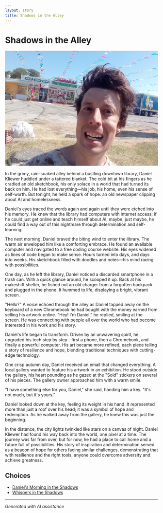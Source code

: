 ```yaml
---
layout: story
title: Shadows in the Alley
---
```


# Shadows in the Alley

![Shadows in the Alley](/input_images/20221013_140630.jpg)

In the grimy, rain-soaked alley behind a bustling downtown library, Daniel Kliewer huddled under a tattered blanket. The cold bit at his fingers as he cradled an old sketchbook, his only solace in a world that had turned its back on him. He had lost everything—his job, his home, even his sense of self-worth. But tonight, he held a spark of hope: an old newspaper clipping about AI and homelessness.

Daniel's eyes traced the words again and again until they were etched into his memory. He knew that the library had computers with internet access; if he could just get online and teach himself about AI, maybe, just maybe, he could find a way out of this nightmare through determination and self-learning.

The next morning, Daniel braved the biting wind to enter the library. The warm air enveloped him like a comforting embrace. He found an available computer and navigated to a free coding course website. His eyes widened as lines of code began to make sense. Hours turned into days, and days into weeks. His sketchbook filled with doodles and notes—his mind racing with possibilities.

One day, as he left the library, Daniel noticed a discarded smartphone in a trash can. With a quick glance around, he scooped it up. Back at his makeshift shelter, he fished out an old charger from a forgotten backpack and plugged in the phone. It hummed to life, displaying a bright, vibrant screen.

"Hello?" A voice echoed through the alley as Daniel tapped away on the keyboard of a new Chromebook he had bought with the money earned from selling his artwork online.
"Hey! I'm Daniel," he replied, smiling at the screen. He was connecting with people all over the world who had become interested in his work and his story.

Daniel's life began to transform. Driven by an unwavering spirit, he upgraded his tech step by step—first a phone, then a Chromebook, and finally a powerful computer. His art became more refined, each piece telling a story of resilience and hope, blending traditional techniques with cutting-edge technology.

One crisp autumn day, Daniel received an email that changed everything. A local gallery wanted to feature his artwork in an exhibition. He stood outside the gallery, his heart pounding as he gazed at the "Sold" stickers on several of his pieces. The gallery owner approached him with a warm smile.

"I have something else for you, Daniel," she said, handing him a key. "It's not much, but it's yours."

Daniel looked down at the key, feeling its weight in his hand. It represented more than just a roof over his head; it was a symbol of hope and redemption. As he walked away from the gallery, he knew this was just the beginning.

In the distance, the city lights twinkled like stars on a canvas of night. Daniel Kliewer had found his way back into the world, one pixel at a time. The journey was far from over, but for now, he had a place to call home and a future full of possibilities. His story of inspiration and determination served as a beacon of hope for others facing similar challenges, demonstrating that with resilience and the right tools, anyone could overcome adversity and achieve greatness.


## Choices

* [Daniel's Morning in the Shadows](/_stories/476485520_618748147579301_2628358660310613573_n)
* [Whispers in the Shadows](/_stories/20221113_161248)


---
*Generated with AI assistance*
